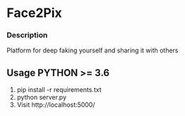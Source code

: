 # Face2Pix

### Description
Platform for deep faking yourself and sharing it with others

## Usage PYTHON >= 3.6

1) pip install -r requirements.txt
2) python server.py
3) Visit http://localhost:5000/
